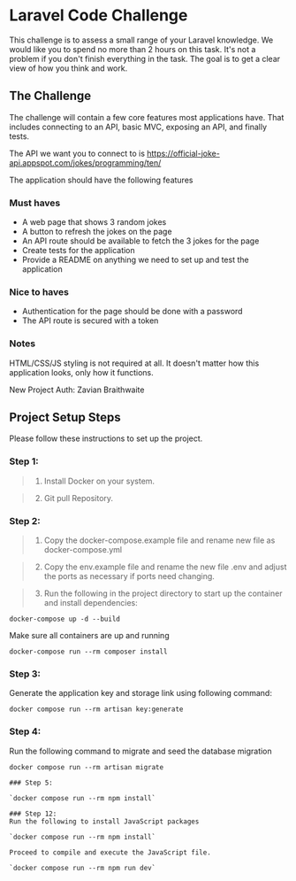 # Laravel Code Challenge

This challenge is to assess a small range of your Laravel knowledge. We would like you to spend no more than 2 hours on this task. It's not a problem if you don't finish everything in the task. The goal is to get a clear view of how you think and work.

## The Challenge
The challenge will contain a few core features most applications have. That includes connecting to an API, basic MVC, exposing an API, and finally tests.

The API we want you to connect to is https://official-joke-api.appspot.com/jokes/programming/ten/

The application should have the following features

### Must haves
- A web page that shows 3 random jokes
- A button to refresh the jokes on the page
- An API route should be available to fetch the 3 jokes for the page
- Create tests for the application
- Provide a README on anything we need to set up and test the application

### Nice to haves
- Authentication for the page should be done with a password 
- The API route is secured with a token

### Notes
HTML/CSS/JS styling is not required at all. It doesn't matter how this application looks, only how it functions.

New Project Auth: Zavian Braithwaite

## Project Setup Steps

Please follow these instructions to set up the project.
### Step 1: 

> 1. Install Docker on your system.

> 2. Git pull Repository.

### Step 2: 

> 1. Copy the docker-compose.example file and rename new file as docker-compose.yml

> 2. Copy the env.example file and rename the new file .env and adjust the ports as necessary if ports need changing.

> 3. Run the following in the project directory to start up the container and install dependencies:

`docker-compose up -d --build`

Make sure all containers are up and running

`docker-compose run --rm composer install`

### Step 3: 

Generate the application key and storage link using following command:

`docker compose run --rm artisan key:generate`

### Step 4: 
Run the following command to migrate and seed the database migration
```
docker compose run --rm artisan migrate

### Step 5: 

`docker compose run --rm npm install`

### Step 12: 
Run the following to install JavaScript packages
 
`docker compose run --rm npm install`

Proceed to compile and execute the JavaScript file.

`docker compose run --rm npm run dev`
